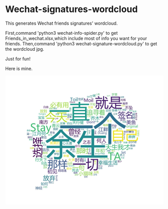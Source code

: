 # Wechat-signatures-wordcloud

This generates Wechat friends signatures' wordcloud.

First,command 'python3 wechat-info-spider.py' to get Friends_in_wechat.xlsx,which include most of info you want for your friends.
Then,command 'python3 wechat-signature-wordcloud.py' to get the wordcloud jpg.

Just for fun!

Here is mine.

![image](https://github.com/Anthonyyouny/Wechat-signatures-wordcloud/blob/master/sign.jpg)
